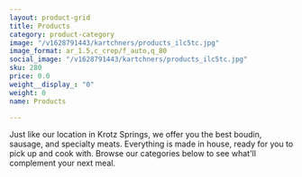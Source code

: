 ```yaml
---
layout: product-grid
title: Products
category: product-category
image: "/v1628791443/kartchners/products_ilc5tc.jpg"
image_format: ar_1.5,c_crop/f_auto,q_80
social_image: "/v1628791443/kartchners/products_ilc5tc.jpg"
sku: 280
price: 0.0
weight__display_: "0"
weight: 0
name: Products

---
```

Just like our location in Krotz Springs, we offer you the best boudin, sausage, and specialty meats. Everything is made in house, ready for you to pick up and cook with. Browse our categories below to see what'll complement your next meal.